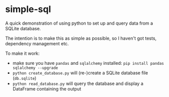 simple-sql
==========

A quick demonstration of using python to set up and query data from a SQLite database.

The intention is to make this as simple as possible, so I haven't got tests, dependency management etc.

To make it work:

- make sure you have `pandas` and `sqlalchemy` installed: `pip install pandas sqlalchemy --upgrade`
- `python create_database.py` will (re-)create a SQLite database file (`db.sqlite`)
- `python read_database.py` will query the database and display a DataFrame containing the output
